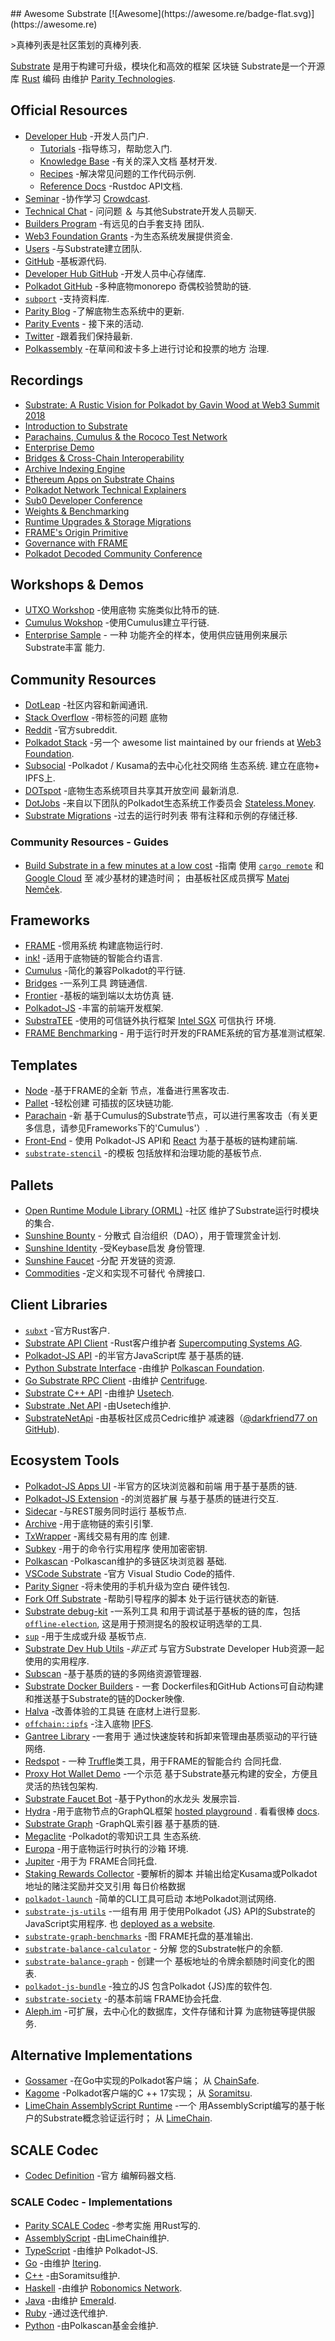 <div class="github-widget" data-repo="substrate-developer-hub/awesome-substrate"></div>
<script async src="https://pagead2.googlesyndication.com/pagead/js/adsbygoogle.js"></script><ins class="adsbygoogle" style="display:block" data-ad-client="ca-pub-6890694312814945" data-ad-slot="5473692530" data-ad-format="auto"  data-full-width-responsive="true"></ins><script>(adsbygoogle = window.adsbygoogle || []).push({});</script>
## Awesome Substrate [![Awesome](https://awesome.re/badge-flat.svg)](https://awesome.re)

&gt;真棒列表是社区策划的真棒列表.

[Substrate](https://substrate.io/) 是用于构建可升级，模块化和高效的框架
区块链 Substrate是一个开源库 [Rust](https://www.rust-lang.org/) 编码
由维护 [Parity Technologies](https://www.parity.io/).



## Official Resources

- [Developer Hub](https://substrate.dev/) -开发人员门户.
  - [Tutorials](https://substrate.dev/tutorials) -指导练习，帮助您入门.
  - [Knowledge Base](https://substrate.dev/knowledgebase) -有关的深入文档
    基材开发.
  - [Recipes](https://substrate.dev/recipes) -解决常见问题的工作代码示例.
  - [Reference Docs](https://substrate.dev/rustdocs) -Rustdoc API文档.
- [Seminar](https://substrate.dev/seminar) -协作学习
  [Crowdcast](https://www.crowdcast.io/e/substrate-seminar).
- [Technical Chat](https://app.element.io/#/room/!HzySYSaIhtyWrwiwEV:matrix.org) - 问问题 ＆
  与其他Substrate开发人员聊天.
- [Builders Program](https://www.substrate.io/builders-program) -有远见的白手套支持
  团队.
- [Web3 Foundation Grants](https://web3.foundation/grants) -为生态系统发展提供资金.
- [Users](https://www.substrate.io/substrate-users) -与Substrate建立团队.
- [GitHub](https://github.com/paritytech/substrate) -基板源代码.
- [Developer Hub GitHub](https://github.com/substrate-developer-hub/) -开发人员中心存储库.
- [Polkadot GitHub](https://github.com/paritytech/polkadot) -多种底物monorepo
  奇偶校验赞助的链.
- [`subport`](https://github.com/paritytech/subport/issues) -支持资料库.
- [Parity Blog](https://www.parity.io/blog/) -了解底物生态系统中的更新.
- [Parity Events](https://www.parity.io/events/) - 接下来的活动.
- [Twitter](https://twitter.com/substrate_io) -跟着我们保持最新.
- [Polkassembly](https://polkassembly.io/) -在草间和波卡多上进行讨论和投票的地方
  治理.

## Recordings

- [Substrate: A Rustic Vision for Polkadot by Gavin Wood at Web3 Summit 2018](https://www.youtube.com/watch?v=0IoUZdDi5Is)
- [Introduction to Substrate](https://www.crowdcast.io/e/xzdm2hyq)
- [Parachains, Cumulus & the Rococo Test Network](https://www.crowdcast.io/e/zpnjlj0r)
- [Enterprise Demo](https://www.crowdcast.io/e/substrate-seminar/6)
- [Bridges & Cross-Chain Interoperability](https://www.crowdcast.io/e/substrate-seminar/12)
- [Archive Indexing Engine](https://www.crowdcast.io/e/substrate-seminar/15)
- [Ethereum Apps on Substrate Chains](https://www.crowdcast.io/e/ethereum-apps-moonbeam)
- [Polkadot Network Technical Explainers](https://www.youtube.com/playlist?list=PLOyWqupZ-WGuAuS00rK-pebTMAOxW41W8)
- [Sub0 Developer Conference](https://www.crowdcast.io/e/axvfinsv)
- [Weights & Benchmarking](https://www.crowdcast.io/e/substrate-seminar/19)
- [Runtime Upgrades & Storage Migrations](https://www.crowdcast.io/e/substrate-seminar/20)
- [FRAME's Origin Primitive](https://www.crowdcast.io/e/substrate-seminar/24)
- [Governance with FRAME](https://www.crowdcast.io/e/substrate-seminar/25)
- [Polkadot Decoded Community Conference](https://www.crowdcast.io/e/polkadot-decoded)

## Workshops & Demos

- [UTXO Workshop](https://github.com/substrate-developer-hub/utxo-workshop) -使用底物
  实施类似比特币的链.
- [Cumulus Wokshop](https://substrate.dev/cumulus-workshop/#/) -使用Cumulus建立平行链.
- [Enterprise Sample](https://github.com/substrate-developer-hub/substrate-enterprise-sample) - 一种
  功能齐全的样本，使用供应链用例来展示Substrate丰富
  能力.

## Community Resources

- [DotLeap](https://dotleap.com/) -社区内容和新闻通讯.
- [Stack Overflow](https://stackoverflow.com/questions/tagged/substrate) -带标签的问题
  底物
- [Reddit](https://www.reddit.com/r/substrate/) -官方subreddit.
- [Polkadot Stack](https://github.com/w3f/General-Grants-Program/blob/master/grants/polkadot_stack.md) -另一个
  awesome list maintained by our friends at [Web3 Foundation](https://web3.foundation/).
- [Subsocial](https://subsocial.network/) -Polkadot / Kusama的去中心化社交网络
  生态系统. 建立在底物+ IPFS上.
- [DOTspot](https://www.dotspot.io/) -底物生态系统项目共享其开放空间
  最新消息.
- [DotJobs](https://dotjobs.net/) -来自以下团队的Polkadot生态系统工作委员会
  [Stateless.Money](https://www.stateless.money/).
- [Substrate Migrations](https://github.com/apopiak/substrate-migrations) -过去的运行时列表
  带有注释和示例的存储迁移.

### Community Resources - Guides

- [Build Substrate in a few minutes at a low cost](https://medium.com/@yangWao/build-substrate-in-few-minutes-with-fraction-costs-26fce6aa5066) -指南
  使用 [`cargo remote`](https://github.com/sgeisler/cargo-remote) 和 [Google Cloud](https://cloud.google.com/) 至
  减少基材的建造时间； 由基板社区成员撰写 [Matej Nemček](https://medium.com/@yangWao).

## Frameworks

- [FRAME](https://substrate.dev/docs/en/knowledgebase/runtime/frame) -惯用系统
  构建底物运行时.
- [ink!](https://github.com/paritytech/ink) -适用于底物链的智能合约语言.
- [Cumulus](https://github.com/paritytech/cumulus) -简化的兼容Polkadot的平行链.
- [Bridges](https://github.com/paritytech/parity-bridges-common) -一系列工具
  跨链通信.
- [Frontier](https://github.com/paritytech/frontier) -基板的端到端以太坊仿真
  链.
- [Polkadot-JS](https://polkadot.js.org/) -丰富的前端开发框架.
- [SubstraTEE](https://www.substratee.com) -使用的可信链外执行框架
  [Intel SGX](https://en.wikipedia.org/wiki/Software_Guard_Extensions) 可信执行
  环境.
- [FRAME Benchmarking](https://github.com/paritytech/substrate/tree/master/frame/benchmarking) -
  用于运行时开发的FRAME系统的官方基准测试框架.

## Templates

- [Node](https://github.com/substrate-developer-hub/substrate-node-template) -基于FRAME的全新
  节点，准备进行黑客攻击.
- [Pallet](https://github.com/substrate-developer-hub/substrate-pallet-template) -轻松创建
  可插拔的区块链功能.
- [Parachain](https://github.com/substrate-developer-hub/substrate-parachain-template) -新
  基于Cumulus的Substrate节点，可以进行黑客攻击（有关更多信息，请参见Frameworks下的&#39;Cumulus&#39;）.
- [Front-End](https://github.com/substrate-developer-hub/substrate-front-end-template) - 使用
  Polkadot-JS API和 [React](https://reactjs.org/) 为基于基板的链构建前端.
- [`substrate-stencil`](https://github.com/kaichaosun/substrate-stencil) -的模板
  包括放样和治理功能的基板节点.

## Pallets

- [Open Runtime Module Library (ORML)](https://github.com/open-web3-stack/open-runtime-module-library) -社区
  维护了Substrate运行时模块的集合.
- [Sunshine Bounty](https://github.com/sunshine-protocol/sunshine-bounty/tree/master/pallets) - 分散式
  自治组织（DAO），用于管理赏金计划.
- [Sunshine Identity](https://github.com/sunshine-protocol/sunshine-keybase/tree/master/identity/pallet) -受Keybase启发
  身份管理.
- [Sunshine Faucet](https://github.com/sunshine-protocol/sunshine-keybase/tree/master/faucet/pallet) -分配
  开发链的资源.
- [Commodities](https://github.com/danforbes/pallet-nft) -定义和实现不可替代
  令牌接口.

## Client Libraries

- [`subxt`](https://github.com/paritytech/substrate-subxt) -官方Rust客户.
- [Substrate API Client](https://github.com/scs/substrate-api-client) -Rust客户维护者
  [Supercomputing Systems AG](https://www.scs.ch/).
- [Polkadot-JS API](https://github.com/polkadot-js/api/) -的半官方JavaScript库
  基于基质的链.
- [Python Substrate Interface](https://github.com/polkascan/py-substrate-interface) -由维护
  [Polkascan Foundation](https://polkascan.org/).
- [Go Substrate RPC Client](https://github.com/centrifuge/go-substrate-rpc-client/) -由维护
  [Centrifuge](https://centrifuge.io/).
- [Substrate C++ API](https://github.com/usetech-llc/polkadot_api_cpp) -由维护
  [Usetech](https://usetech.com/blockchain/).
- [Substrate .Net API](https://github.com/usetech-llc/polkadot_api_dotnet) -由Usetech维护.
- [SubstrateNetApi](https://github.com/darkfriend77/SubstrateNetApi) -由基板社区成员Cedric维护
  减速器（[@darkfriend77 on GitHub](https://github.com/darkfriend77)).

## Ecosystem Tools

- [Polkadot-JS Apps UI](https://polkadot.js.org/apps/) -半官方的区块浏览器和前端
  用于基于基质的链.
- [Polkadot-JS Extension](https://github.com/polkadot-js/extension) -的浏览器扩展
  与基于基质的链进行交互.
- [Sidecar](https://github.com/paritytech/substrate-api-sidecar) -与REST服务同时运行
  基板节点.
- [Archive](https://github.com/paritytech/substrate-archive) -用于底物链的索引引擎.
- [TxWrapper](https://github.com/paritytech/txwrapper) -离线交易有用的库
  创建.
- [Subkey](https://substrate.dev/docs/en/knowledgebase/integrate/subkey) -用于的命令行实用程序
  使用加密密钥.
- [Polkascan](https://polkascan.io/) -Polkascan维护的多链区块浏览器
  基础.
- [VSCode Substrate](https://marketplace.visualstudio.com/items?itemName=paritytech.vscode-substrate) -官方
  Visual Studio Code的插件.
- [Parity Signer](https://www.parity.io/signer/) -将未使用的手机升级为空白
  硬件钱包.
- [Fork Off Substrate](https://github.com/maxsam4/fork-off-substrate) -帮助引导程序的脚本
  处于运行链状态的新链.
- [Substrate debug-kit](https://github.com/paritytech/substrate-debug-kit) -一系列工具
  和用于调试基于基板的链的库，包括
  [`offline-election`](https://github.com/paritytech/substrate-debug-kit/tree/master/offline-election),
  这是用于预测提名的股权证明选举的工具.
- [`sup`](https://github.com/clearloop/sup) -用于生成或升级
  基板节点.
- [Substrate Dev Hub Utils](https://github.com/danforbes/substrate-devhub-utils) -_非正式_
  与官方Substrate Developer Hub资源一起使用的实用程序.
- [Subscan](https://www.subscan.io/) -基于基质的链的多网络资源管理器.
- [Substrate Docker Builders](https://github.com/ETeissonniere/substrate-nodeops) - 一套
  Dockerfiles和GitHub Actions可自动构建和推送基于Substrate的链的Docker映像.
- [Halva](https://github.com/halva-suite/halva) -改善体验的工具链
  在底材上进行显影.
- [`offchain::ipfs`](https://rs-ipfs.github.io/offchain-ipfs-manual/) -注入底物
  [IPFS](https://ipfs.io/).
- [Gantree Library](https://github.com/gantree-io/gantree-lib-nodejs) -一套用于
  通过快速旋转和拆卸来管理由基质驱动的平行链网络.
- [Redspot](https://github.com/patractlabs/redspot) - 一种
  [Truffle](https://www.trufflesuite.com/truffle)类工具，用于FRAME的智能合约
  合同托盘.
- [Proxy Hot Wallet Demo](https://github.com/emostov/proxy-hot-wallet) -一个示范
  基于Substrate基元构建的安全，方便且灵活的热钱包架构.
- [Substrate Faucet Bot](https://github.com/starkleytech/substrate-faucet) -基于Python的水龙头
  发展宗旨.
- [Hydra](https://github.com/Joystream/hydra) -用于底物节点的GraphQL框架
  [hosted playground](https://indexer-kusama.joystream.app/graphql) . 看看很棒
  [docs](https://github.com/Joystream/hydra/tree/master/docs).
- [Substrate Graph](https://github.com/playzero/substrate-graph) -GraphQL索引器
  基于基质的链.
- [Megaclite](https://github.com/patractlabs/megaclite) -Polkadot的零知识工具
  生态系统.
- [Europa](https://github.com/patractlabs/europa) -用于底物运行时执行的沙箱
  环境.
- [Jupiter](https://github.com/patractlabs/jupiter) -用于为
  FRAME合同托盘.
- [Staking Rewards Collector](https://github.com/w3f/staking-rewards-collector) -要解析的脚本
  并输出给定​​Kusama或Polkadot地址的赌注奖励并交叉引用
  每日价格数据
- [`polkadot-launch`](https://github.com/shawntabrizi/polkadot-launch) -简单的CLI工具可启动
  本地Polkadot测试网络.
- [`substrate-js-utils`](https://github.com/shawntabrizi/substrate-js-utilities) -一组有用
  用于使用Polkadot {JS} API的Substrate的JavaScript实用程序. 也
  [deployed as a website](https://www.shawntabrizi.com/substrate-js-utilities/).
- [`substrate-graph-benchmarks`](https://github.com/shawntabrizi/substrate-graph-benchmarks) -图
  FRAME托盘的基准输出.
- [`substrate-balance-calculator`](https://github.com/shawntabrizi/substrate-balance-calculator) - 分解
  您的Substrate帐户的余额.
- [`substrate-balance-graph`](https://github.com/shawntabrizi/substrate-balance-graph) - 创建一个
  基板地址的令牌余额随时间变化的图表.
- [`polkadot-js-bundle`](https://github.com/shawntabrizi/polkadot-js-bundle) -独立的JS
  包含Polkadot {JS}库的软件包.
- [`substrate-society`](https://github.com/shawntabrizi/substrate-society) -的基本前端
  FRAME协会托盘.
- [Aleph.im](https://aleph.im) -可扩展，去中心化的数据库，文件存储和计算
  为底物链等提供服务.

## Alternative Implementations

- [Gossamer](https://github.com/ChainSafe/gossamer)  -在Go中实现的Polkadot客户端； 从
  [ChainSafe](https://chainsafe.io/).
- [Kagome](https://kagome.readthedocs.io/en/latest/) -Polkadot客户端的C ++ 17实现；
  从 [Soramitsu](http://www.soramitsu.co.jp/).
- [LimeChain AssemblyScript Runtime](https://github.com/LimeChain/as-substrate-runtime) -一个
  用AssemblyScript编写的基于帐户的Substrate概念验证运行时； 从
  [LimeChain](https://limechain.tech/).

## SCALE Codec

- [Codec Definition](https://substrate.dev/docs/en/knowledgebase/advanced/codec) -官方
  编解码器文档.

### SCALE Codec - Implementations

- [Parity SCALE Codec](https://github.com/paritytech/parity-scale-codec) -参考实施
  用Rust写的.
- [AssemblyScript](https://github.com/LimeChain/as-scale-codec) -由LimeChain维护.
- [TypeScript](https://github.com/polkadot-js/api/tree/master/packages/types) -由维护
  Polkadot-JS.
- [Go](https://github.com/itering/scale.go) -由维护 [Itering](https://www.itering.com/).
- [C++](https://github.com/soramitsu/kagome/tree/master/core/scale) -由Soramitsu维护.
- [Haskell](https://github.com/airalab/hs-web3/tree/master/src/Codec) -由维护
  [Robonomics Network](https://robonomics.network/).
- [Java](https://github.com/emeraldpay/polkaj/tree/master/polkaj-scale) -由维护
  [Emerald](https://emerald.cash/).
- [Ruby](https://github.com/itering/scale.rb) -通过迭代维护.
- [Python](https://github.com/polkascan/py-scale-codec) -由Polkascan基金会维护.
